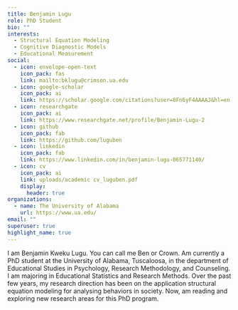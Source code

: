 ```yaml
---
title: Benjamin Lugu
role: PhD Student
bio: ""
interests:
  - Structural Equation Modeling
  - Cognitive Diagnostic Models
  - Educational Measurement
social:
  - icon: envelope-open-text
    icon_pack: fas
    link: mailto:bklugu@crimson.ua.edu
  - icon: google-scholar
    icon_pack: ai
    link: https://scholar.google.com/citations?user=8Fn6yF4AAAAJ&hl=en
  - icon: researchgate
    icon_pack: ai
    link: https://www.researchgate.net/profile/Benjamin-Lugu-2
  - icon: github
    icon_pack: fab
    link: https://github.com/luguben
  - icon: linkedin
    icon_pack: fab
    link: https://www.linkedin.com/in/benjamin-lugu-065771140/
  - icon: cv
    icon_pack: ai
    link: uploads/academic cv_luguben.pdf
    display:
      header: true
organizations:
  - name: The University of Alabama
    url: https://www.ua.edu/
email: ""
superuser: true
highlight_name: true
---
```


I am Benjamin Kweku Lugu. You can call me Ben or Crown. Am currently a PhD student at the University of Alabama, Tuscaloosa, in the department of Educational Studies in Psychology, Research Methodology, and Counseling. I am majoring in Educational Statistics and Research Methods. Over the past few years, my research direction has been on the application structural equation modeling for analysing behaviors in society. Now, am reading and exploring new research areas for this PhD program.